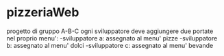 # pizzeriaWeb
progetto di gruppo A-B-C
ogni sviluppatore deve aggiungere due portate nel proprio menu':
-sviluppatore a: assegnato al menu' pizze
-sviluppatore b: assegnato al menu' dolci
-sviluppatore c: assegnato al menu' bevande
